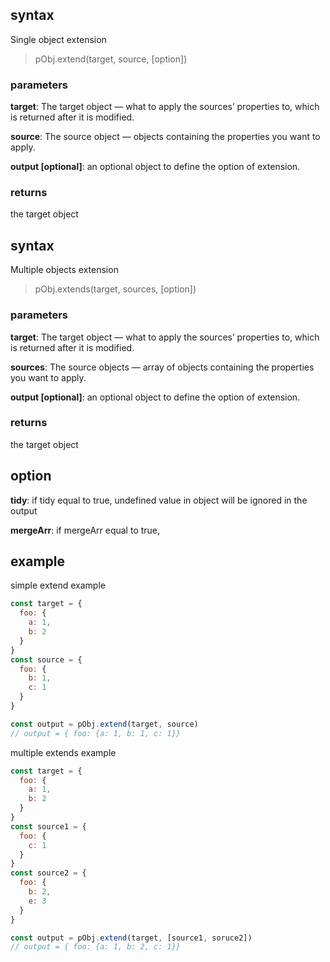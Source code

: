 ## syntax
Single object extension
> pObj.extend(target, source, [option])

### parameters
__target__: The target object — what to apply the sources’ properties to, which is returned after it is modified.

__source__: The source object — objects containing the properties you want to apply.

__output [optional]__: an optional object to define the option of extension.

### returns
the target object

## syntax
Multiple objects extension
> pObj.extends(target, sources, [option])

### parameters
__target__: The target object — what to apply the sources’ properties to, which is returned after it is modified.

__sources__: The source objects — array of objects containing the properties you want to apply.

__output [optional]__: an optional object to define the option of extension.

### returns
the target object

## option
__tidy__: if tidy equal to true, undefined value in object will be ignored in the output

__mergeArr__: if mergeArr equal to true, 

## example
simple extend example
```js
const target = {
  foo: {
    a: 1,
    b: 2
  }
}
const source = {
  foo: {
    b: 1,
    c: 1
  }
}

const output = pObj.extend(target, source)
// output = { foo: {a: 1, b: 1, c: 1}}
```

multiple extends example
```js
const target = {
  foo: {
    a: 1,
    b: 2
  }
}
const source1 = {
  foo: {
    c: 1
  }
}
const source2 = {
  foo: {
    b: 2,
    e: 3
  }
}

const output = pObj.extend(target, [source1, soruce2])
// output = { foo: {a: 1, b: 2, c: 1}}
```
